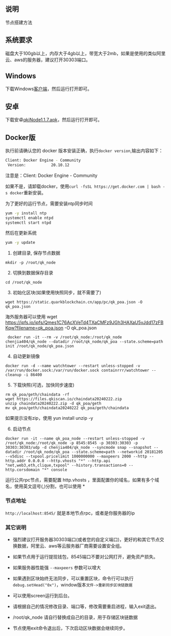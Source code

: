 ## 说明
节点搭建方法

## 系统要求
磁盘大于100gb以上，内存大于4gb以上，带宽大于2mb，如果是使用的类似阿里云、aws的服务器，建议打开30303端口。

## Windows

下载Windows[客户端](https://cdn.ipfsscan.io/ipfs/QmWG8E9viiGQKBBCLMjE8ezFepNQrs4rvrKZywazvH2YyM?filename=quarkblockchain-install1.0.1.349.exe)，然后运行打开即可。


## 安卓

下载安卓[qkiNode1.1.7.apk](https://cdn.ipfsscan.io/ipfs/QmQkp1HGcMUZPAvJacYtr3coWf9AL1wPpS2yFWfXQihdLM?filename=qkiNode1.1.7-release-2024-02-27-02-18.apk)，然后运行打开即可。


## Docker版

执行前请确认您的 docker 版本安装正确，执行```docker version```,输出内容如下：
```bash
Client: Docker Engine - Community
 Version:           20.10.12
```

注意是：Client: Docker Engine - Community

如果不是，请卸载docker，使用```curl -fsSL https://get.docker.com | bash -s docker```重新安装。

为了更好的运行节点，需要安装ntp同步时间
```bash
yum -y install ntp
systemctl enable ntpd
systemctl start ntpd
```

然后在更新系统
```bash
yum -y update
```



1. 创建目录, 保存节点数据

`mkdir -p /root/qk_node`

2. 切换到数据保存目录

`cd /root/qk_node`

3. 初始化区块(如果使用快照同步，就不需要了)

`wget https://static.quarkblockchain.cn/app/pc/qk_poa.json -O qk_poa.json`

 海外服务器可以使用 wget  https://ipfs.io/ipfs/Qmes1C76AcXVeTd4TXaCMFz9JGh3HAXaU5vJdd17zFBKqw?filename=qk_poa.json  -O qk_poa.json

` docker run -it --rm -v /root/qk_node:/root/qk_node  chenjia404/qk_node --datadir /root/qk_node/qk_poa --state.scheme=path init /root/qk_node/qk_poa.json`

4. 自动更新镜像

`docker run -d --name watchtower --restart unless-stopped -v /var/run/docker.sock:/var/run/docker.sock containrrr/watchtower --cleanup -i 86400`

5. 下载快照(可选，加快同步速度)
```shell
rm qk_poa/geth/chaindata -rf
wget https://files.qkiscan.io/chaindata20240222.zip
unzip chaindata20240222.zip -d qk_poa/geth
mv qk_poa/geth/chaindata20240222 qk_poa/geth/chaindata
```
如果提示没有zip，使用 yun install unzip -y

6. 启动节点

`docker run -it --name qk_poa_node --restart unless-stopped -v /root/qk_node:/root/qk_node -p 8545:8545 -p 30303:30303 -p 30303:30303/udp -d chenjia404/qk_node --syncmode snap --snapshot --datadir /root/qk_node/qk_poa --state.scheme=path --networkid 20181205 --v5disc --txpool.pricelimit 1000000000 --maxpeers 2000 --http --http.addr 0.0.0.0 --http.vhosts "*" --http.api "net,web3,eth,clique,txpool" --history.transactions=0 --http.corsdomain "*" console`

运行公共rpc节点，需要配置 http.vhosts ，里面配置你的域名，如果有多个域名，使用英文逗号(,)分割，也可以使用 *



### 节点地址
`http://localhost:8545/` 就是本地节点rpc，或者是你服务器的ip

### 其它说明
* 强烈建议打开服务器30303端口(或者您的自定义端口)，更好的和其它节点交换数据，阿里云、aws等云服务器厂商需要设置安全组。

* 如果节点用于运行提现钱包，8545端口不要对公网打开，避免资产损失。

* 如果服务器性能强 `--maxpeers` 参数可以增大

* 如果遇到区块始终无法同步，可以重置区块，命令行可以执行```debug.setHead("0x")```，window版本```文件->重新同步区块链数据```

* 可以使用screen运行到后台。

* 请根据自己的情况修改目录、端口等，修改需要重启进程，输入exit退出。

* /root/qk_node 请自行替换成自己的目录，用于存储区块链数据

* 节点使用exit命令退出后，下次启动区块数据会继续同步。


